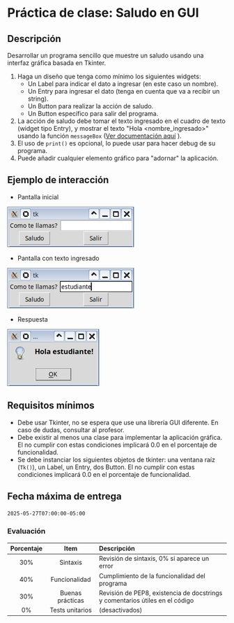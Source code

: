 # Práctica de clase: Saludo en GUI

## Descripción

Desarrollar un programa sencillo que muestre un saludo usando una interfaz gráfica basada en Tkinter.

1. Haga un diseño que tenga como mínimo los siguientes widgets:
    * Un Label para indicar el dato a ingresar (en este caso un nombre).
    * Un Entry para ingresar el dato (tenga en cuenta que va a recibir un string).
    * Un Button para realizar la acción de saludo.
    * Un Button específico para salir del programa.
2. La acción de saludo debe tomar el texto ingresado en el cuadro de texto (widget tipo Entry), y mostrar el texto "Hola <nombre_ingresado>" usando la función `messageBox` ([Ver documentación aquí](https://git.cryptomilk.org/projects/cmocka.git/snapshot/cmocka-1.1.7.zip) ).
3. El uso de `print()` es opcional, lo puede usar para hacer debug de su programa.
4. Puede añadir cualquier elemento gráfico para "adornar" la aplicación.

## Ejemplo de interacción

* Pantalla inicial

![PantallaInicial](screen1.png)

* Pantalla con texto ingresado

![PantallaTexto](screen2.png)

* Respuesta

![PantallaRespuesta](screen3.png)

## Requisitos mínimos

* Debe usar Tkinter, no se espera que use una librería GUI diferente. En caso de dudas, consultar al profesor.
* Debe existir al menos una clase para implementar la aplicación gráfica. El no cumplir con estas condiciones implicará 0.0 en el porcentaje de funcionalidad.
* Se debe instanciar los siguientes objetos de tkinter: una ventana raíz (`Tk()`), un Label, un Entry, dos Button. El no cumplir con estas condiciones implicará 0.0 en el porcentaje de funcionalidad.

## Fecha máxima de entrega

`2025-05-27T07:00:00-05:00`

### Evaluación

|Porcentaje|Item            |Descripción                                                                 |
|:--------:|:--------------:|:---------------------------------------------------------------------------|
|30%       |Sintaxis        |Revisión de sintaxis, 0% si aparece un error                                |
|40%       |Funcionalidad   |Cumplimiento de la funcionalidad del programa                               |
|30%       |Buenas prácticas|Revisión de PEP8, existencia de docstrings y comentarios útiles en el código|
|0%        |Tests unitarios |(desactivados)                                                              |
